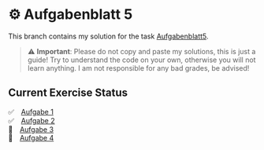 # ⚙️  Aufgabenblatt 5
This branch contains my solution for the task [Aufgabenblatt5](https://tuwel.tuwien.ac.at/mod/resource/view.php?id=879031).

> :warning: **Important**: Please do not copy and paste my solutions, this is just a guide! Try to understand the code on your own, otherwise you will not learn anything. I am not responsible for any bad grades, be advised!


## Current Exercise Status
✅ ⠀[Aufgabe 1](https://github.com/MarvinAsmen/Einfuehrung_In_Die_Programmierung_1/blob/Aufgabenblatt5/Aufgabenblatt5/src/Aufgabe1.java)</br>
✅ ⠀[Aufgabe 2](https://github.com/MarvinAsmen/Einfuehrung_In_Die_Programmierung_1/blob/Aufgabenblatt5/Aufgabenblatt5/src/Aufgabe2.java)</br>
🚧 ⠀[Aufgabe 3](https://github.com/MarvinAsmen/Einfuehrung_In_Die_Programmierung_1/blob/Aufgabenblatt5/Aufgabenblatt5/src/Aufgabe3.java)</br>
🚧 ⠀[Aufgabe 4](https://github.com/MarvinAsmen/Einfuehrung_In_Die_Programmierung_1/blob/Aufgabenblatt5/Aufgabenblatt5/src/Aufgabe4.java)</br>
